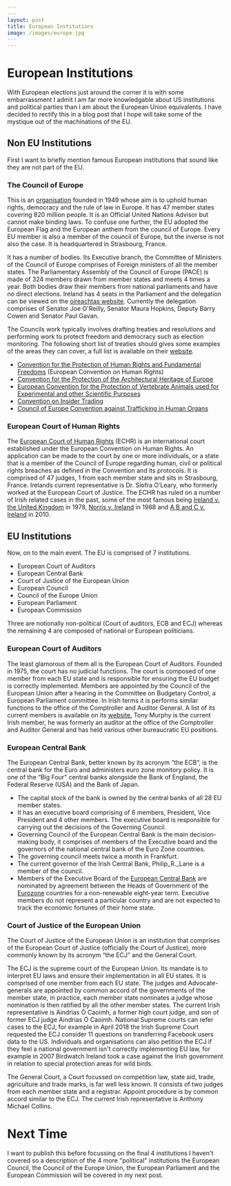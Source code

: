 ```yaml
---
​---
layout: post
title: European Institutions
image: /images/europe.jpg
​---
---
```


# European Institutions

With European elections just around the corner it is with some embarrassment I admit I am far more knowledgable about US institutions and political parties than I am about the European Union equivalents. I have decided to rectify this in a blog post that I hope will take some of the mystique out of the machinations of the EU. 

## Non EU Institutions

First I want to briefly mention famous European institutions that sound like they are not part of the EU.

### The Council of Europe


This is an [organisation](https://en.wikipedia.org/wiki/Council_of_Europe) founded in 1949 whose aim is to uphold human rights, democracy and the rule of law in Europe. It has 47 member states covering 820 million people. It is an Official United Nations Advisor but cannot make binding laws. To confuse one further, the EU adopted the European Flag and the European anthem from the council of Europe. Every EU member is also a member of the council of Europe, but the inverse is not also the case. It is headquartered in Strasbourg, France. 

It has a number of bodies. Its Executive branch, the Committee of Ministers of the Council of Europe comprises of Foreign ministers of all the member states. The Parliamentary Assembly of the Council of Europe (PACE) is made of 324 members drawn from member states and meets 4 times a year. Both bodies draw their members from national parliaments and have no direct elections. Ireland has 4 seats in the Parliament and the delegation can be viewed on the [oireachtas website](https://www.oireachtas.ie/en/inter-parliamentary-work/council-of-europe/). Currently the delegation comprises of Senator Joe O'Reilly, Senator Maura Hopkins, Deputy Barry Cowen and Senator Paul Gavan.

The Councils work typically involves drafting treaties and resolutions and performing work to protect freedom and democracy such as election monitoring. The following short list of treaties should gives some examples of the areas they can cover, a full list is available on their [website](https://www.coe.int/en/web/conventions/full-list).

* [Convention for the Protection of Human Rights and Fundamental Freedoms](https://www.coe.int/en/web/conventions/full-list/-/conventions/treaty/005) (European Convention on Human Rights)
* [Convention for the Protection of the Architectural Heritage of Europe](https://www.coe.int/en/web/conventions/full-list/-/conventions/treaty/121)
* [European Convention for the Protection of Vertebrate Animals used for Experimental and other Scientific Purposes](https://www.coe.int/en/web/conventions/full-list/-/conventions/treaty/123)
* [Convention on Insider Trading](https://www.coe.int/en/web/conventions/full-list/-/conventions/treaty/130)
* [Council of Europe Convention against Trafficking in Human Organs](https://www.coe.int/en/web/conventions/full-list/-/conventions/treaty/216)

### European Court of Human Rights

The [European Court of Human Rights](https://en.wikipedia.org/wiki/European_Court_of_Human_Rights) (ECHR) is an international court established under the European Convention on Human Rights. An application can be made to the court by one or more individuals, or a state that is a member of the Council of Europe regarding human, civil or political rights breaches as defined in the Convention and its protocols. It is comprised of 47 judges, 1 from each member state and sits in Strasbourg, France. Irelands current representative is Dr. Síofra O’Leary, who formerly worked at the European Court of Justice. The ECHR has ruled on a  number of Irish related cases in the past, some of the most famous being [Ireland v. the United Kingdom](https://en.wikipedia.org/wiki/Five_techniques#European_Court_of_Human_Rights_trial_Ireland_v._the_United_Kingdom) in 1978, [Norris v. Ireland](https://en.wikipedia.org/wiki/Norris_v._Ireland) in 1988 and [A,B and C v. Ireland](https://en.wikipedia.org/wiki/A,_B_and_C_v_Ireland) in 2010.

## EU Institutions

Now, on to the main event. The EU is comprised of 7 institutions. 

* European Court of Auditors
* European Central Bank
* Court of Justice of the European Union
* European Council
* Council of the Europe Union
* European Parliament
* European Commission

Three are notionally non-political (Court of auditors, ECB and ECJ) whereas the remaining 4 are composed of national or European politicians.

### European Court of Auditors

The least glamorous of them all is the European Court of Auditors. Founded in 1975, the court has no judicial functions. The court is composed of one member from each EU state and is responsible for ensuring the EU budget is correctly implemented. Members are appointed by the Council of the European Union after a hearing in the Committee on Budgetary Control, a European Parliament committee. In Irish terms it is performs similar functions to the office of the Comptroller and Auditor General. A list of its current members is available on its [website.](https://www.eca.europa.eu/en/Pages/OrganizationChartList.aspx) Tony Murphy is the current Irish member, he was formerly an auditor at the office of the Comptroller and Auditor General and has held various other bureaucratic EU positions.

### European Central Bank

The European Central Bank, better known by its acronym “the ECB”, is the central bank for the Euro and administers euro zone monitory policy. It is one of the “Big Four” central banks alongside the Bank of England, the Federal Reserve (USA) and the Bank of Japan.

* The capital stock of the bank is owned by the central banks of all 28 EU member states.
* It has an executive board comprising of 6 members, President, Vice President and 4 other members. The executive board is responsible for carrying out the decisions of the Governing Council.
* Governing Council of the European Central Bank is the main decision-making body, it comprises of members of the Executive board and the governors of the national central bank of the Euro Zone countries.
* The governing council meets twice a month in Frankfurt. 
* The current governor of the Irish Central Bank, Philip_R._Lane is a member of the council.
* Members of the Executive Board of the [European Central Bank](https://en.wikipedia.org/wiki/European_Central_Bank) are nominated by agreement between the Heads of Government of the [Eurozone](https://en.wikipedia.org/wiki/Eurozone) countries for a non-renewable eight-year term. Executive members do not represent a particular country and are not expected to track the economic fortunes of their home state.

### Court of Justice of the European Union

The Court of Justice of the European Union is an institution that comprises of the European Court of Justice (officially the Court of Justice), more commonly known by its acronym “the ECJ” and the General Court.

The ECJ is the supreme court of the European Union. Its mandate is to interpret EU laws and ensure their implementation in all EU states. It is comprised of one member from each EU state. The judges and Advocate-generals are appointed by common accord of the governments of the member state, in practice, each member state nominates a judge whose nomination is then ratified by all the other member states. The current Irish representative is Aindrias Ó Caoimh, a former high court judge, and son of former ECJ judge Aindrias Ó Caoimh. National Supreme courts can refer cases to the ECJ, for example in April 2018 the Irish Supreme Court requested the ECJ consider 11 questions on transferring Facebook users data to the US. Individuals and organisations can also petition the ECJ if they feel a national government isn't correctly implementing EU law, for example in 2007 Birdwatch Ireland took a case against the Irish government in relation to special protection areas for wild birds.

The General Court, a Court focussed on competition law, state aid, trade, agriculture and trade marks, is far well less known. It consists of two judges from each member state and a registrar. Appoint procedure is by common accord similar to the ECJ. The current Irish representative is Anthony Michael Collins.

# Next Time

I want to publish this before focussing on the final 4 institutions I haven't covered so a description of the 4 more "political" institutions the European Council, the Council of the Europe Union, the European Parliament and the European Commission will be covered in my next post.

